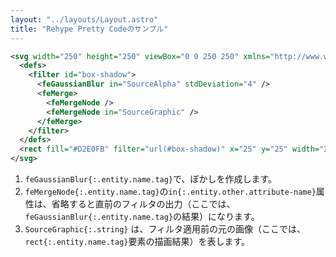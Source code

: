 ```yaml
---
layout: "../layouts/Layout.astro"
title: "Rehype Pretty Codeのサンプル"
---
```


```xml showLineNumbers /feGaussianBlur/ /feMergeNode/1 /SourceGraphic/
<svg width="250" height="250" viewBox="0 0 250 250" xmlns="http://www.w3.org/2000/svg">
  <defs>
    <filter id="box-shadow">
      <feGaussianBlur in="SourceAlpha" stdDeviation="4" />
      <feMerge>
        <feMergeNode />
        <feMergeNode in="SourceGraphic" />
      </feMerge>
    </filter>
  </defs>
  <rect fill="#D2E0FB" filter="url(#box-shadow)" x="25" y="25" width="200" height="200" />
</svg>
```

1. `feGaussianBlur{:.entity.name.tag}`で、ぼかしを作成します。
2. `feMergeNode{:.entity.name.tag}`の`in{:.entity.other.attribute-name}`属性は、省略すると直前のフィルタの出力（ここでは、`feGaussianBlur{:.entity.name.tag}`の結果）になります。
3. `SourceGraphic{:.string}` は、フィルタ適用前の元の画像（ここでは、`rect{:.entity.name.tag}`要素の描画結果）を表します。

